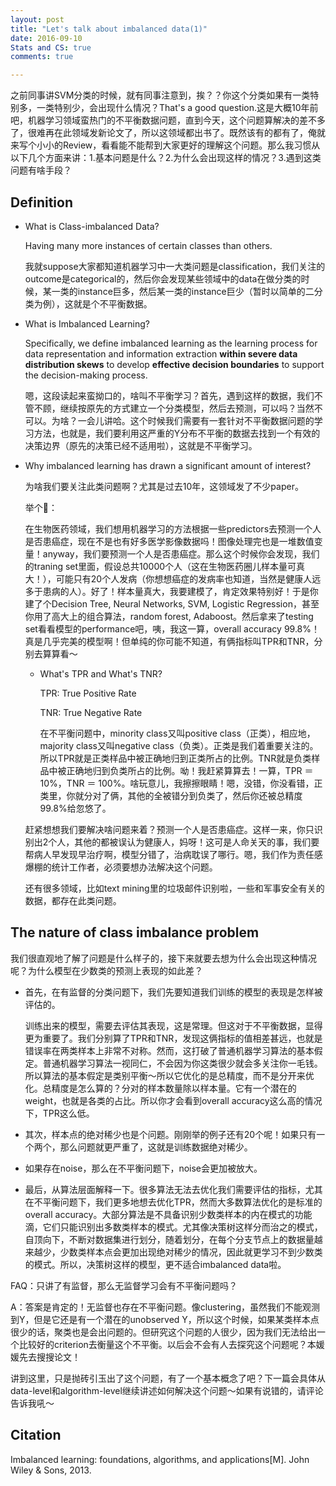 ```yaml
---
layout: post
title: "Let's talk about imbalanced data(1)"
date: 2016-09-10
Stats and CS: true
comments: true

---
```


之前同事讲SVM分类的时候，就有同事注意到，挨？？你这个分类如果有一类特别多，一类特别少，会出现什么情况？That's a good question.这是大概10年前吧，机器学习领域蛮热门的不平衡数据问题，直到今天，这个问题算解决的差不多了，很难再在此领域发新论文了，所以这领域都出书了。既然该有的都有了，俺就来写个小小的Review，看看能不能帮到大家更好的理解这个问题。那么我习惯从以下几个方面来讲：1.基本问题是什么？2.为什么会出现这样的情况？3.遇到这类问题有啥手段？

## Definition

- What is Class-imbalanced Data?

	Having many more instances of certain classes than others.
	
	我就suppose大家都知道机器学习中一大类问题是classification，我们关注的outcome是categorical的，然后你会发现某些领域中的data在做分类的时候，某一类的instance巨多，然后某一类的instance巨少（暂时以简单的二分类为例），这就是个不平衡数据。
	
- What is Imbalanced Learning?

	Specifically, we define imbalanced learning as the learning process for data representation and information extraction **within severe data distribution skews** to develop **effective decision boundaries** to support the decision-making process.
	
	嗯，这段读起来蛮拗口的，啥叫不平衡学习？首先，遇到这样的数据，我们不管不顾，继续按原先的方式建立一个分类模型，然后去预测，可以吗？当然不可以。为啥？一会儿讲哈。这个时候我们需要有一套针对不平衡数据问题的学习方法，也就是，我们要利用这严重的Y分布不平衡的数据去找到一个有效的决策边界（原先的决策已经不适用啦），这就是不平衡学习。
	
- Why imbalanced learning has drawn a significant amount of interest?

	为啥我们要关注此类问题啊？尤其是过去10年，这领域发了不少paper。

	举个🌰：
	
	在生物医药领域，我们想用机器学习的方法根据一些predictors去预测一个人是否患癌症，现在不是也有好多医学影像数据吗！图像处理完也是一堆数值变量！anyway，我们要预测一个人是否患癌症。那么这个时候你会发现，我们的traning set里面，假设总共10000个人（这在生物医药圈儿样本量可真大！），可能只有20个人发病（你想想癌症的发病率也知道，当然是健康人远多于患病的人）。好了！样本量真大，我要建模了，肯定效果特别好！于是你建了个Decision Tree, Neural Networks, SVM, Logistic Regression，甚至你用了高大上的组合算法，random forest, Adaboost。然后拿来了testing set看看模型的performance吧，咦，我这一算，overall accuracy 99.8%！真是几乎完美的模型啊！但单纯的你可能不知道，有俩指标叫TPR和TNR，分别去算算看～
	
	- What's TPR and What's TNR?
	
		TPR: True Positive Rate
		
		TNR: True Negative Rate
		
		在不平衡问题中，minority class又叫positive class（正类），相应地，majority class又叫negative class（负类）。正类是我们着重要关注的。所以TPR就是正类样品中被正确地归到正类所占的比例。TNR就是负类样品中被正确地归到负类所占的比例。呦！我赶紧算算去！一算，TPR ＝ 10%，TNR ＝ 100%。啥玩意儿，我擦擦眼睛！嗯，没错，你没看错，正类里，你就分对了俩，其他的全被错分到负类了，然后你还被总精度99.8%给忽悠了。
		
	赶紧想想我们要解决啥问题来着？预测一个人是否患癌症。这样一来，你只识别出2个人，其他的都被误认为健康人，妈呀！这可是人命关天的事，我们要帮病人早发现早治疗啊，模型分错了，治病耽误了哪行。嗯，我们作为责任感爆棚的统计工作者，必须要想办法解决这个问题。
	
	还有很多领域，比如text mining里的垃圾邮件识别啦，一些和军事安全有关的数据，都存在此类问题。
	
	
## The nature of class imbalance problem

我们很直观地了解了问题是什么样子的，接下来就要去想为什么会出现这种情况呢？为什么模型在少数类的预测上表现的如此差？

- 首先，在有监督的分类问题下，我们先要知道我们训练的模型的表现是怎样被评估的。

	训练出来的模型，需要去评估其表现，这是常理。但这对于不平衡数据，显得更为重要了。我们分别算了TPR和TNR，发现这俩指标的值相差甚远，也就是错误率在两类样本上非常不对称。然而，这打破了普通机器学习算法的基本假定。普通机器学习算法一视同仁，不会因为你这类很少就会多关注你一毛钱。所以算法的基本假定是类别平衡～所以它优化的是总精度，而不是分开来优化。总精度是怎么算的？分对的样本数量除以样本量。它有一个潜在的weight，也就是各类的占比。所以你才会看到overall accuracy这么高的情况下，TPR这么低。
	
- 其次，样本点的绝对稀少也是个问题。刚刚举的例子还有20个呢！如果只有一个两个，那么问题就更严重了，这就是训练数据绝对稀少。

- 如果存在noise，那么在不平衡问题下，noise会更加被放大。

- 最后，从算法层面解释一下。很多算法无法去优化我们需要评估的指标，尤其在不平衡问题下，我们更多地想去优化TPR，然而大多数算法优化的是标准的overall accuracy。大部分算法是不具备识别少数类样本的内在模式的功能滴，它们只能识别出多数类样本的模式。尤其像决策树这样分而治之的模式，自顶向下，不断对数据集进行划分，随着划分，在每个分支节点上的数据量越来越少，少数类样本点会更加出现绝对稀少的情况，因此就更学习不到少数类的模式。所以，决策树这样的模型，更不适合imbalanced data啦。

FAQ：只讲了有监督，那么无监督学习会有不平衡问题吗？

A：答案是肯定的！无监督也存在不平衡问题。像clustering，虽然我们不能观测到Y，但是它还是有一个潜在的unobserved Y，所以这个时候，如果某类样本点很少的话，聚类也是会出问题的。但研究这个问题的人很少，因为我们无法给出一个比较好的criterion去衡量这个不平衡。以后会不会有人去探究这个问题呢？本媛媛先去搜搜论文！

讲到这里，只是抛砖引玉出了这个问题，有了一个基本概念了吧？下一篇会具体从data-level和algorithm-level继续讲述如何解决这个问题～如果有说错的，请评论告诉我吼～

## Citation

Imbalanced learning: foundations, algorithms, and applications[M]. John Wiley & Sons, 2013.